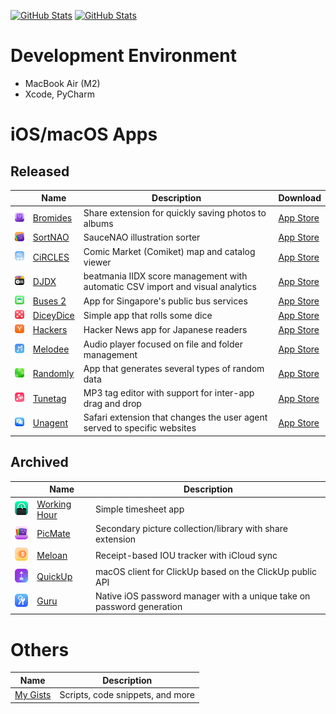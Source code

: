 [![GitHub Stats](https://github-readme-stats.vercel.app/api/top-langs/?username=katagaki&theme=github_dark#gh-dark-mode-only)](https://github.com/anuraghazra/github-readme-stats#gh-dark-mode-only)
[![GitHub Stats](https://github-readme-stats.vercel.app/api/top-langs/?username=katagaki&theme=swift#gh-light-mode-only)](https://github.com/anuraghazra/github-readme-stats#gh-light-mode-only)


# Development Environment

- MacBook Air (M2)
- Xcode, PyCharm

# iOS/macOS Apps

## Released
| | Name | Description | Download |
| --- | --- | --- | --- |
| ![Bromides Icon](github/Bromides.png) | [Bromides](https://github.com/katagaki/Bromides) | Share extension for quickly saving photos to albums | [App Store](https://apps.apple.com/app/id6743665547) |
| ![SortNAO Icon](github/SortNAO.png) | [SortNAO](https://github.com/katagaki/SortNAO) | SauceNAO illustration sorter | [App Store](https://apps.apple.com/app/id6743339171) |
| ![CiRCLES Icon](github/CiRCLES.png) | [CiRCLES](https://github.com/katagaki/CirclesApp) | Comic Market (Comiket) map and catalog viewer | [App Store](https://apps.apple.com/app/id6504527248) |
| ![DJDX Icon](github/DJDX.png) | [DJDX](https://github.com/katagaki/DJDX) | beatmania IIDX score management with automatic CSV import and visual analytics | [App Store](https://apps.apple.com/app/id6502867123) |
| ![Buses 2 Icon](github/Tsugi2.png) | [Buses 2](https://github.com/katagaki/Tsugi2) | App for Singapore's public bus services | [App Store](https://apps.apple.com/app/id1629921117) |
| ![DiceyDice Icon](github/DiceyDice.png) | [DiceyDice](https://github.com/katagaki/DiceyDice) | Simple app that rolls some dice | [App Store](https://apps.apple.com/app/id6464077724) |
| ![Hackers Icon](github/HackersJP.png) | [Hackers](https://github.com/katagaki/HackersJP) | Hacker News app for Japanese readers | [App Store](https://apps.apple.com/app/id6463075798) |
| ![Melodee Icon](github/Melodee.png) | [Melodee](https://github.com/katagaki/Melodee) | Audio player focused on file and folder management | [App Store](https://apps.apple.com/app/id6465898934) |
| ![Randomly Icon](github/Random.png) | [Randomly](https://github.com/katagaki/Random) | App that generates several types of random data | [App Store](https://apps.apple.com/app/id1573431626) |
| ![Tunetag Icon](github/Tunetag.png) | [Tunetag](https://github.com/katagaki/Tunetag) | MP3 tag editor with support for inter-app drag and drop | [App Store](https://apps.apple.com/app/id6464678747) |
| ![Unagent Icon](github/Unagent.png) | [Unagent](https://github.com/katagaki/Unagent) | Safari extension that changes the user agent served to specific websites | [App Store](https://apps.apple.com/app/id6448220941) |

## Archived
| | Name | Description |
| --- | --- | --- |
| ![WorkingHour Icon](github/WorkingHour.png) | [Working Hour](https://github.com/katagaki/WorkingHour) | Simple timesheet app |
| ![PicMate Icon](github/IllustMate.png) | [PicMate](https://github.com/katagaki/IllustMate) | Secondary picture collection/library with share extension |
| ![Meloan Icon](github/Meloan.png) | [Meloan](https://github.com/katagaki/Meloan) | Receipt-based IOU tracker with iCloud sync |
| ![QuickUp Icon](github/QuickUp.png) | [QuickUp](https://github.com/katagaki/QuickUp) | macOS client for ClickUp based on the ClickUp public API |
| ![Guru Icon](github/Guru.png) | [Guru](https://github.com/katagaki/Guru) | Native iOS password manager with a unique take on password generation |

# Others

| Name | Description |
| --- | --- |
| [My Gists](https://gist.github.com/katagaki) | Scripts, code snippets, and more |
